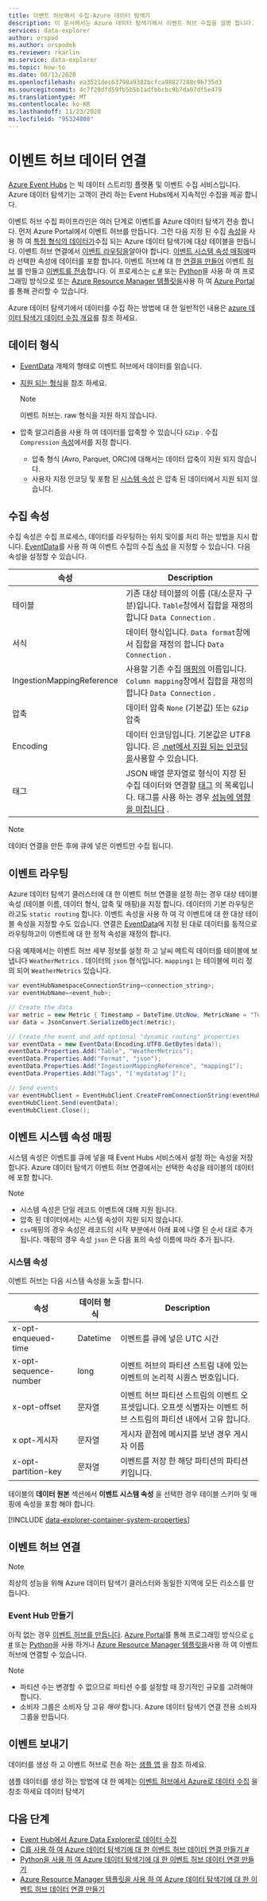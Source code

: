 ```yaml
---
title: 이벤트 허브에서 수집-Azure 데이터 탐색기
description: 이 문서에서는 Azure 데이터 탐색기에서 이벤트 허브 수집을 설명 합니다.
services: data-explorer
author: orspod
ms.author: orspodek
ms.reviewer: rkarlin
ms.service: data-explorer
ms.topic: how-to
ms.date: 08/13/2020
ms.openlocfilehash: ea3521dec63798a9382bcfca98827288c9b735d3
ms.sourcegitcommit: 4c7f20dfd59fb5b5b1adfbbcbc9b7da07df5e479
ms.translationtype: MT
ms.contentlocale: ko-KR
ms.lasthandoff: 11/23/2020
ms.locfileid: "95324808"
---
```

# <a name="event-hub-data-connection"></a>이벤트 허브 데이터 연결

[Azure Event Hubs](/azure/event-hubs/event-hubs-about) 는 빅 데이터 스트리밍 플랫폼 및 이벤트 수집 서비스입니다. Azure 데이터 탐색기는 고객이 관리 하는 Event Hubs에서 지속적인 수집을 제공 합니다.

이벤트 허브 수집 파이프라인은 여러 단계로 이벤트를 Azure 데이터 탐색기 전송 합니다. 먼저 Azure Portal에서 이벤트 허브를 만듭니다. 그런 다음 지정 된 수집 [속성](#ingestion-properties)을 사용 하 여 [특정 형식의 데이터가](#data-format)수집 되는 Azure 데이터 탐색기에 대상 테이블을 만듭니다. 이벤트 허브 연결에서 [이벤트 라우팅을](#events-routing)알아야 합니다. [이벤트 시스템 속성 매핑에](#event-system-properties-mapping)따라 선택한 속성에 데이터를 포함 합니다. 이벤트 허브에 대 한 [연결을 만들어](#event-hub-connection) 이벤트 [허브](#create-an-event-hub) 를 만들고 [이벤트를 전송](#send-events)합니다. 이 프로세스는 [c #](data-connection-event-hub-csharp.md) 또는 [Python](data-connection-event-hub-python.md)을 사용 하 여 프로그래밍 방식으로 또는 [Azure Resource Manager 템플릿을](data-connection-event-hub-resource-manager.md)사용 하 여 [Azure Portal](ingest-data-event-hub.md)를 통해 관리할 수 있습니다.

Azure 데이터 탐색기에서 데이터를 수집 하는 방법에 대 한 일반적인 내용은 [azure 데이터 탐색기 데이터 수집 개요](ingest-data-overview.md)를 참조 하세요.

## <a name="data-format"></a>데이터 형식

* [EventData](/dotnet/api/microsoft.servicebus.messaging.eventdata?view=azure-dotnet) 개체의 형태로 이벤트 허브에서 데이터를 읽습니다.
* [지원 되는 형식](ingestion-supported-formats.md)을 참조 하세요.
    > [!NOTE]
    > 이벤트 허브는. raw 형식을 지원 하지 않습니다.

* 압축 알고리즘을 사용 하 여 데이터를 압축할 수 있습니다 `GZip` . 수집 `Compression` [속성](#ingestion-properties)에서를 지정 합니다.
   * 압축 형식 (Avro, Parquet, ORC)에 대해서는 데이터 압축이 지원 되지 않습니다.
   * 사용자 지정 인코딩 및 포함 된 [시스템 속성](#event-system-properties-mapping) 은 압축 된 데이터에서 지원 되지 않습니다.
  
## <a name="ingestion-properties"></a>수집 속성

수집 속성은 수집 프로세스, 데이터를 라우팅하는 위치 및이를 처리 하는 방법을 지시 합니다. [EventData](/dotnet/api/microsoft.servicebus.messaging.eventdata.properties?view=azure-dotnet#Microsoft_ServiceBus_Messaging_EventData_Properties)를 사용 하 여 이벤트 수집의 수집 [속성](ingestion-properties.md) 을 지정할 수 있습니다. 다음 속성을 설정할 수 있습니다.

|속성 |Description|
|---|---|
| 테이블 | 기존 대상 테이블의 이름 (대/소문자 구분)입니다. `Table`창에서 집합을 재정의 합니다 `Data Connection` . |
| 서식 | 데이터 형식입니다. `Data format`창에서 집합을 재정의 합니다 `Data Connection` . |
| IngestionMappingReference | 사용할 기존 수집 [매핑의](kusto/management/create-ingestion-mapping-command.md) 이름입니다. `Column mapping`창에서 집합을 재정의 합니다 `Data Connection` .|
| 압축 | 데이터 압축 `None` (기본값) 또는 `GZip` 압축|
| Encoding | 데이터 인코딩입니다. 기본값은 UTF8입니다. 은 [.net에서 지원 되는 인코딩을](/dotnet/api/system.text.encoding?view=netframework-4.8#remarks)사용할 수 있습니다. |
| 태그 | JSON 배열 문자열로 형식이 지정 된 수집 데이터와 연결할 [태그](kusto/management/extents-overview.md#extent-tagging) 의 목록입니다. 태그를 사용 하는 경우 [성능에 영향을 미칩니다](kusto/management/extents-overview.md#performance-notes-1) . |

> [!NOTE]
> 데이터 연결을 만든 후에 큐에 넣은 이벤트만 수집 됩니다.

## <a name="events-routing"></a>이벤트 라우팅

Azure 데이터 탐색기 클러스터에 대 한 이벤트 허브 연결을 설정 하는 경우 대상 테이블 속성 (테이블 이름, 데이터 형식, 압축 및 매핑)을 지정 합니다. 데이터의 기본 라우팅은 라고도 `static routing` 합니다.
이벤트 속성을 사용 하 여 각 이벤트에 대 한 대상 테이블 속성을 지정할 수도 있습니다. 연결은 [EventData](/dotnet/api/microsoft.servicebus.messaging.eventdata.properties?view=azure-dotnet#Microsoft_ServiceBus_Messaging_EventData_Properties)에 지정 된 대로 데이터를 동적으로 라우팅하고이 이벤트에 대 한 정적 속성을 재정의 합니다.

다음 예제에서는 이벤트 허브 세부 정보를 설정 하 고 날씨 메트릭 데이터를 테이블에 보냅니다 `WeatherMetrics` .
데이터의 `json` 형식입니다. `mapping1` 는 테이블에 미리 정의 되어 `WeatherMetrics` 있습니다.

```csharp
var eventHubNamespaceConnectionString=<connection_string>;
var eventHubName=<event_hub>;

// Create the data
var metric = new Metric { Timestamp = DateTime.UtcNow, MetricName = "Temperature", Value = 32 }; 
var data = JsonConvert.SerializeObject(metric);

// Create the event and add optional "dynamic routing" properties
var eventData = new EventData(Encoding.UTF8.GetBytes(data));
eventData.Properties.Add("Table", "WeatherMetrics");
eventData.Properties.Add("Format", "json");
eventData.Properties.Add("IngestionMappingReference", "mapping1");
eventData.Properties.Add("Tags", "['mydatatag']");

// Send events
var eventHubClient = EventHubClient.CreateFromConnectionString(eventHubNamespaceConnectionString, eventHubName);
eventHubClient.Send(eventData);
eventHubClient.Close();
```

## <a name="event-system-properties-mapping"></a>이벤트 시스템 속성 매핑

시스템 속성은 이벤트를 큐에 넣을 때 Event Hubs 서비스에서 설정 하는 속성을 저장 합니다. Azure 데이터 탐색기 이벤트 허브 연결에서는 선택한 속성을 테이블의 데이터에 포함 합니다.

> [!Note]
> * 시스템 속성은 단일 레코드 이벤트에 대해 지원 됩니다.
> * 압축 된 데이터에서는 시스템 속성이 지원 되지 않습니다.
> * `csv`매핑의 경우 속성은 레코드의 시작 부분에서 아래 표에 나열 된 순서 대로 추가 됩니다. 매핑의 경우 속성 `json` 은 다음 표의 속성 이름에 따라 추가 됩니다.

### <a name="system-properties"></a>시스템 속성

이벤트 허브는 다음 시스템 속성을 노출 합니다.

|속성 |데이터 형식 |Description|
|---|---|---|
| x-opt-enqueued-time |Datetime | 이벤트를 큐에 넣은 UTC 시간 |
| x-opt-sequence-number |long | 이벤트 허브의 파티션 스트림 내에 있는 이벤트의 논리적 시퀀스 번호입니다.
| x-opt-offset |문자열 | 이벤트 허브 파티션 스트림의 이벤트 오프셋입니다. 오프셋 식별자는 이벤트 허브 스트림의 파티션 내에서 고유 합니다. |
| x opt-게시자 |문자열 | 게시자 끝점에 메시지를 보낸 경우 게시자 이름 |
| x-opt-partition-key |문자열 |이벤트를 저장 한 해당 파티션의 파티션 키입니다. |

테이블의 **데이터 원본** 섹션에서 **이벤트 시스템 속성** 을 선택한 경우 테이블 스키마 및 매핑에 속성을 포함 해야 합니다.

[!INCLUDE [data-explorer-container-system-properties](includes/data-explorer-container-system-properties.md)]

## <a name="event-hub-connection"></a>이벤트 허브 연결

> [!Note]
> 최상의 성능을 위해 Azure 데이터 탐색기 클러스터와 동일한 지역에 모든 리소스를 만듭니다.

### <a name="create-an-event-hub"></a>Event Hub 만들기

아직 없는 경우 [이벤트 허브를 만듭니다](/azure/event-hubs/event-hubs-create). [Azure Portal](ingest-data-event-hub.md)를 통해 프로그래밍 방식으로 [c #](data-connection-event-hub-csharp.md) 또는 [Python](data-connection-event-hub-python.md)을 사용 하거나 [Azure Resource Manager 템플릿을](data-connection-event-hub-resource-manager.md)사용 하 여 이벤트 허브에 연결할 수 있습니다.


> [!Note]
> * 파티션 수는 변경할 수 없으므로 파티션 수를 설정할 때 장기적인 규모를 고려해야 합니다.
> * 소비자 그룹은 소비자 당 고유 *해야* 합니다. Azure 데이터 탐색기 연결 전용 소비자 그룹을 만듭니다.

## <a name="send-events"></a>이벤트 보내기

데이터를 생성 하 고 이벤트 허브로 전송 하는 [샘플 앱](https://github.com/Azure-Samples/event-hubs-dotnet-ingest) 을 참조 하세요.

샘플 데이터를 생성 하는 방법에 대 한 예제는 [이벤트 허브에서 Azure로 데이터 수집](ingest-data-event-hub.md#generate-sample-data) 을 참조 하세요 데이터 탐색기

## <a name="next-steps"></a>다음 단계

* [Event Hub에서 Azure Data Explorer로 데이터 수집](ingest-data-event-hub.md)
* [C를 사용 하 여 Azure 데이터 탐색기에 대 한 이벤트 허브 데이터 연결 만들기 #](data-connection-event-hub-csharp.md)
* [Python을 사용 하 여 Azure 데이터 탐색기에 대 한 이벤트 허브 데이터 연결 만들기](data-connection-event-hub-python.md)
* [Azure Resource Manager 템플릿을 사용 하 여 Azure 데이터 탐색기에 대 한 이벤트 허브 데이터 연결 만들기](data-connection-event-hub-resource-manager.md)